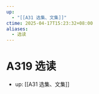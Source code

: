 ```yaml
---
up:
  - "[[A31 选集、文集]]"
ctime: 2025-04-17T15:23:32+08:00
aliases:
  - 选读
---
```


# A319 选读

- up: [[A31 选集、文集]]
